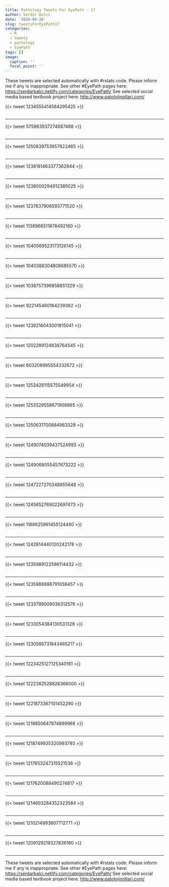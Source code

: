 ```yaml
---
title: Pathology Tweets For EyePath - 17
author: Serdar Balci
date: '2020-04-26'
slug: tweetsForEyePath17
categories:
  - R
  - tweets
  - pathology
  - EyePath
tags: []
image:
  caption: ''
  focal_point: ''
---
```



These tweets are selected automatically with #rstats code. Please inform me if any is inappropriate.
See other #EyePath pages here: https://serdarbalci.netlify.com/categories/EyePath/ 
See selected social media based textbook project here: http://www.patolojinotlari.com/

{{< tweet 1234555414584295425 >}}
<br>
<br>
<hr>
{{< tweet 575983937274687488 >}}
<br>
<br>
<hr>
{{< tweet 1250839753957822465 >}}
<br>
<br>
<hr>
{{< tweet 1238181463377362944 >}}
<br>
<br>
<hr>
{{< tweet 1238000294912385025 >}}
<br>
<br>
<hr>
{{< tweet 1237637906593771520 >}}
<br>
<br>
<hr>
{{< tweet 1138966511878492160 >}}
<br>
<br>
<hr>
{{< tweet 1040569523173126145 >}}
<br>
<br>
<hr>
{{< tweet 1040388304808685570 >}}
<br>
<br>
<hr>
{{< tweet 1038757396858851329 >}}
<br>
<br>
<hr>
{{< tweet 922145460164239362 >}}
<br>
<br>
<hr>
{{< tweet 1239216043001815041 >}}
<br>
<br>
<hr>
{{< tweet 1202289124838764545 >}}
<br>
<br>
<hr>
{{< tweet 603208995554332672 >}}
<br>
<br>
<hr>
{{< tweet 1253426115575549954 >}}
<br>
<br>
<hr>
{{< tweet 1253529558671908865 >}}
<br>
<br>
<hr>
{{< tweet 1250631700884963328 >}}
<br>
<br>
<hr>
{{< tweet 1249074039437524993 >}}
<br>
<br>
<hr>
{{< tweet 1249068055457673222 >}}
<br>
<br>
<hr>
{{< tweet 1247227270348955648 >}}
<br>
<br>
<hr>
{{< tweet 1245652769022697473 >}}
<br>
<br>
<hr>
{{< tweet 1168625961455124480 >}}
<br>
<br>
<hr>
{{< tweet 1242814440120242178 >}}
<br>
<br>
<hr>
{{< tweet 1235989122596114432 >}}
<br>
<br>
<hr>
{{< tweet 1235988698791059457 >}}
<br>
<br>
<hr>
{{< tweet 1233799009036312576 >}}
<br>
<br>
<hr>
{{< tweet 1233054384130531328 >}}
<br>
<br>
<hr>
{{< tweet 1230586731843465217 >}}
<br>
<br>
<hr>
{{< tweet 1223425127125340161 >}}
<br>
<br>
<hr>
{{< tweet 1222382528826368000 >}}
<br>
<br>
<hr>
{{< tweet 1221873367101452290 >}}
<br>
<br>
<hr>
{{< tweet 1218850647874899968 >}}
<br>
<br>
<hr>
{{< tweet 1218749935320993793 >}}
<br>
<br>
<hr>
{{< tweet 1217653247315521536 >}}
<br>
<br>
<hr>
{{< tweet 1217620088490274817 >}}
<br>
<br>
<hr>
{{< tweet 1214603284352323584 >}}
<br>
<br>
<hr>
{{< tweet 1210214993607712771 >}}
<br>
<br>
<hr>
{{< tweet 1209129219327836160 >}}
<br>
<br>
<hr>


These tweets are selected automatically with #rstats code. Please inform me if any is inappropriate.
See other #EyePath pages here: https://serdarbalci.netlify.com/categories/EyePath/ 
See selected social media based textbook project here: http://www.patolojinotlari.com/
